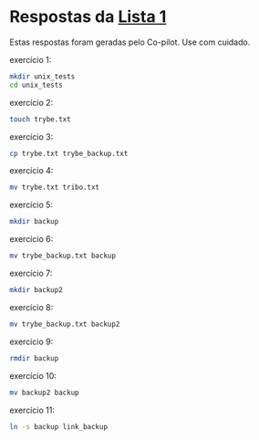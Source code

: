 # Respostas da [Lista 1](/conte%C3%BAdo/Usando%20%20o%20Terminal/lista_1.md)

Estas respostas foram geradas pelo Co-pilot. Use com cuidado.

exercício 1:
```bash
mkdir unix_tests
cd unix_tests
```
exercício 2:
```bash
touch trybe.txt
```
exercício 3:
```bash
cp trybe.txt trybe_backup.txt
```
exercício 4:
```bash
mv trybe.txt tribo.txt
```
exercício 5:
```bash
mkdir backup
```
exercício 6:
```bash
mv trybe_backup.txt backup
```
exercício 7:
```bash
mkdir backup2
```
exercício 8:
```bash
mv trybe_backup.txt backup2
```
exercício 9:
```bash
rmdir backup
```
exercício 10:
```bash
mv backup2 backup
```
exercício 11:
```bash
ln -s backup link_backup
```



